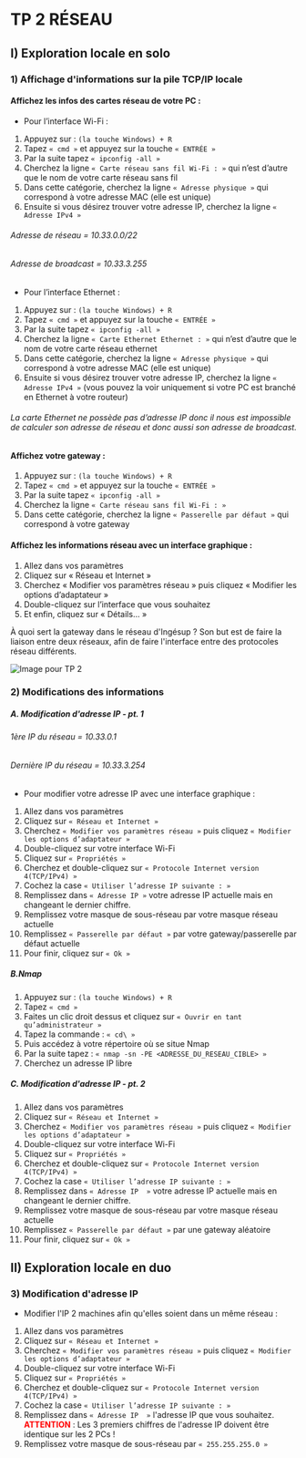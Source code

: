 # TP 2 RÉSEAU
## I) Exploration locale en solo

### 1) Affichage d'informations sur la pile TCP/IP locale

#### **Affichez les infos des cartes réseau de votre PC :**


* Pour l’interface Wi-Fi :
1)	Appuyez sur : ```(la touche Windows) + R```
2)	Tapez ```« cmd »``` et appuyez sur la touche ```« ENTRÉE »```
3)	Par la suite tapez ```« ipconfig -all »```
4)	Cherchez la ligne ```« Carte réseau sans fil Wi-Fi : »``` qui n’est d’autre que le nom de votre carte réseau sans fil
5)	Dans cette catégorie, cherchez la ligne ```« Adresse physique »``` qui correspond à votre adresse MAC (elle est unique)
6)	Ensuite si vous désirez trouver votre adresse IP, cherchez la ligne ```« Adresse IPv4 »```


###### Adresse de réseau = 10.33.0.0/22
###### Adresse de broadcast = 10.33.3.255


* Pour l’interface Ethernet :
1)	Appuyez sur : ```(la touche Windows) + R```
2)	Tapez ```« cmd »``` et appuyez sur la touche ```« ENTRÉE »```
3)	Par la suite tapez ```« ipconfig -all »```
4)	Cherchez la ligne ```« Carte Ethernet Ethernet : »``` qui n’est d’autre que le nom de votre carte réseau ethernet
5)	Dans cette catégorie, cherchez la ligne ```« Adresse physique »``` qui correspond à votre adresse MAC (elle est unique)
6)	Ensuite si vous désirez trouver votre adresse IP, cherchez la ligne ```« Adresse IPv4 »``` (vous pouvez la voir uniquement si votre PC est branché en Ethernet à votre routeur)
###### La carte Ethernet ne possède pas d’adresse IP donc il nous est impossible de calculer son adresse de réseau et donc aussi son adresse de broadcast.


#### **Affichez votre gateway :**

1)	Appuyez sur : ```(la touche Windows) + R```
2)	Tapez ```« cmd »``` et appuyez sur la touche ```« ENTRÉE »```
3)	Par la suite tapez ```« ipconfig -all »```
4)	Cherchez la ligne ```« Carte réseau sans fil Wi-Fi : »```
5)	Dans cette catégorie, cherchez la ligne ```« Passerelle par défaut »``` qui correspond à votre gateway



#### **Affichez les informations réseau avec un interface graphique :** 

1)	Allez dans vos paramètres
2)	Cliquez sur « Réseau et Internet »
3)	Cherchez « Modifier vos paramètres réseau » puis cliquez « Modifier les options d’adaptateur »
4)	Double-cliquez sur l’interface que vous souhaitez
5)	Et enfin, cliquez sur « Détails… »

À quoi sert la gateway dans le réseau d'Ingésup ?
Son but est de faire la liaison entre deux réseaux, afin de faire l'interface entre des protocoles réseau différents.

![Image pour TP 2](https://user-images.githubusercontent.com/43401854/50291529-24fdbb00-046f-11e9-8b12-5da1f33bc328.png)

### 2) Modifications des informations

##### **A. Modification d'adresse IP - pt. 1**


###### 1ère IP du réseau = 10.33.0.1
###### Dernière IP du réseau = 10.33.3.254
* Pour modifier votre adresse IP avec une interface graphique :
1)	Allez dans vos paramètres
2)	Cliquez sur ```« Réseau et Internet »```
3)	Cherchez ```« Modifier vos paramètres réseau »``` puis cliquez ```« Modifier les options d’adaptateur »```
4)	Double-cliquez sur votre interface Wi-Fi
5)	Cliquez sur ```« Propriétés »```
6)	Cherchez et double-cliquez sur ```« Protocole Internet version 4(TCP/IPv4) »```
7)	Cochez la case ```« Utiliser l’adresse IP suivante : »```
8)	Remplissez dans ```« Adresse IP »``` votre adresse IP actuelle mais en changeant le dernier chiffre.
9)	Remplissez votre masque de sous-réseau par votre masque réseau actuelle
10)	Remplissez ```« Passerelle par défaut »``` par votre gateway/passerelle par défaut actuelle
11)	Pour finir, cliquez sur ```« Ok »```


##### **B.Nmap**


1)	Appuyez sur : ```(la touche Windows) + R```
2)	Tapez ```« cmd »```
3)	 Faites un clic droit dessus et cliquez sur ```« Ouvrir en tant qu’administrateur »```
4)	Tapez la commande : ```« cd\ »```
5)	Puis accédez à votre répertoire où se situe Nmap
6)	Par la suite tapez : ```« nmap -sn -PE <ADRESSE_DU_RESEAU_CIBLE> »```
7)	Cherchez un adresse IP libre


##### **C. Modification d'adresse IP - pt. 2**
1)	Allez dans vos paramètres
2)	Cliquez sur ```« Réseau et Internet »```
3)	Cherchez ```« Modifier vos paramètres réseau »``` puis cliquez ```« Modifier les options d’adaptateur »```
4)	Double-cliquez sur votre interface Wi-Fi
5)	Cliquez sur ```« Propriétés »```
6)	Cherchez et double-cliquez sur ```« Protocole Internet version 4(TCP/IPv4) »```
7)	Cochez la case ```« Utiliser l’adresse IP suivante : »```
8)	Remplissez dans ```« Adresse IP  »``` votre adresse IP actuelle mais en changeant le dernier chiffre.
9)	Remplissez votre masque de sous-réseau par votre masque réseau actuelle
10)	Remplissez ```« Passerelle par défaut »``` par une gateway aléatoire
11)	Pour finir, cliquez sur ```« Ok »```


## II) Exploration locale en duo

### 3) Modification d'adresse IP

* Modifier l'IP 2 machines afin qu'elles soient dans un même réseau :

1)	Allez dans vos paramètres
2)	Cliquez sur ```« Réseau et Internet »```
3)	Cherchez ```« Modifier vos paramètres réseau »``` puis cliquez ```« Modifier les options d’adaptateur »```
4)	Double-cliquez sur votre interface Wi-Fi
5)	Cliquez sur ```« Propriétés »```
6)	Cherchez et double-cliquez sur ```« Protocole Internet version 4(TCP/IPv4) »```
7)	Cochez la case ```« Utiliser l’adresse IP suivante : »```
8)	Remplissez dans ```« Adresse IP  »``` l'adresse IP que vous souhaitez.
**<span style="color: red">ATTENTION</span>** : Les 3 premiers chiffres de l'adresse IP doivent être identique sur les 2 PCs !
9)	Remplissez votre masque de sous-réseau par ```« 255.255.255.0 »```
